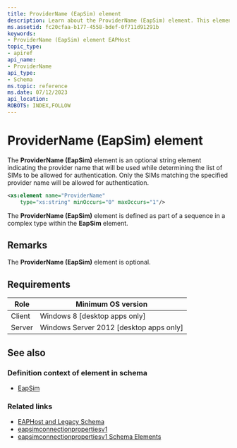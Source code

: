 ```yaml
---
title: ProviderName (EapSim) element
description: Learn about the ProviderName (EapSim) element. This element indicates the provider name that will be used while determining the list of SIMs to be allowed for authentication. | ProviderName (EapSim) element
ms.assetid: fc20cfaa-b177-4558-bdef-0f711d91291b
keywords:
- ProviderName (EapSim) element EAPHost
topic_type:
- apiref
api_name:
- ProviderName
api_type:
- Schema
ms.topic: reference
ms.date: 07/12/2023
api_location: 
ROBOTS: INDEX,FOLLOW
---
```


# ProviderName (EapSim) element

The **ProviderName (EapSim)** element is an optional string element indicating the provider name that will be used while determining the list of SIMs to be allowed for authentication. Only the SIMs matching the specified provider name will be allowed for authentication.

``` xml
<xs:element name="ProviderName"
    type="xs:string" minOccurs="0" maxOccurs="1"/>
```

The **ProviderName (EapSim)** element is defined as part of a sequence in a complex type within the **EapSim** element.

## Remarks

The **ProviderName (EapSim)** element is optional.

## Requirements

| Role | Minimum OS version |
|------|--------------------|
| Client | Windows 8 \[desktop apps only\] |
| Server | Windows Server 2012 \[desktop apps only\] |

## See also

### Definition context of element in schema

- [EapSim](eapsimconnectionpropertiesv1schema-eapsim-element.md)

### Related links

- [EAPHost and Legacy Schema](eaphost-schemas.md)
- [eapsimconnectionpropertiesv1](eapsimconnectionpropertiesv1schema-schema.md)
- [eapsimconnectionpropertiesv1 Schema Elements](eapsimconnectionpropertiesv1schema-elements.md)
